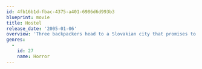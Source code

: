 ```yaml
---
id: 4fb16b1d-fbac-4375-a401-6986d6d993b3
blueprint: movie
title: Hostel
release_date: '2005-01-06'
overview: 'Three backpackers head to a Slovakian city that promises to meet their hedonistic expectations, with no idea of the hell that awaits them.'
genres:
  -
    id: 27
    name: Horror
---
```

